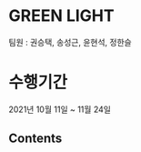 <h1>GREEN LIGHT</H1>
<p>팀원 : 권승택, 송성근, 윤현석, 정한슬</p>
<H1>수행기간</H1>
<p>2021년 10월 11일 ~ 11월 24일</p>
<H2>Contents</H2>

